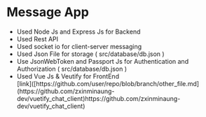 # Message App 
<ul>
 <li>Used Node Js and Express Js for Backend</li>
 <li>Used Rest API</li>
 <li>Used socket io for client-server messaging</li>
 <li>Used Json File for storage ( src/database/db.json )</li>
 <li>Use JsonWebToken and Passport Js for Authentication and Authorization ( src/database/db.json )</li>
 <li>Used Vue Js & Veutify for FrontEnd</li>
 [link]([https://github.com/user/repo/blob/branch/other_file.md](https://github.com/zxinminaung-dev/vuetify_chat_client)https://github.com/zxinminaung-dev/vuetify_chat_client)
</ul>



 
